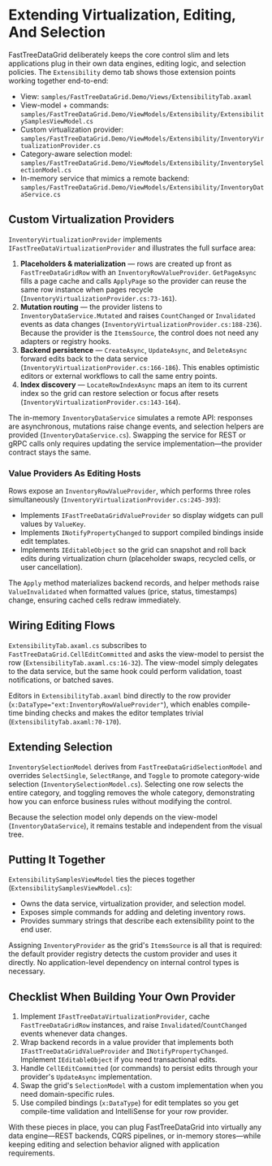# Extending Virtualization, Editing, And Selection

FastTreeDataGrid deliberately keeps the core control slim and lets applications plug in their own data engines, editing logic, and selection policies.
The `Extensibility` demo tab shows those extension points working together end-to-end:

- View: `samples/FastTreeDataGrid.Demo/Views/ExtensibilityTab.axaml`
- View-model + commands: `samples/FastTreeDataGrid.Demo/ViewModels/Extensibility/ExtensibilitySamplesViewModel.cs`
- Custom virtualization provider: `samples/FastTreeDataGrid.Demo/ViewModels/Extensibility/InventoryVirtualizationProvider.cs`
- Category-aware selection model: `samples/FastTreeDataGrid.Demo/ViewModels/Extensibility/InventorySelectionModel.cs`
- In-memory service that mimics a remote backend: `samples/FastTreeDataGrid.Demo/ViewModels/Extensibility/InventoryDataService.cs`

## Custom Virtualization Providers

`InventoryVirtualizationProvider` implements `IFastTreeDataVirtualizationProvider` and illustrates the full surface area:

1. **Placeholders & materialization** — rows are created up front as `FastTreeDataGridRow` with an `InventoryRowValueProvider`. `GetPageAsync` fills a page cache and calls `ApplyPage` so the provider can reuse the same row instance when pages recycle (`InventoryVirtualizationProvider.cs:73-161`).
2. **Mutation routing** — the provider listens to `InventoryDataService.Mutated` and raises `CountChanged` or `Invalidated` events as data changes (`InventoryVirtualizationProvider.cs:188-236`). Because the provider is the `ItemsSource`, the control does not need any adapters or registry hooks.
3. **Backend persistence** — `CreateAsync`, `UpdateAsync`, and `DeleteAsync` forward edits back to the data service (`InventoryVirtualizationProvider.cs:166-186`). This enables optimistic editors or external workflows to call the same entry points.
4. **Index discovery** — `LocateRowIndexAsync` maps an item to its current index so the grid can restore selection or focus after resets (`InventoryVirtualizationProvider.cs:143-164`).

The in-memory `InventoryDataService` simulates a remote API: responses are asynchronous, mutations raise change events, and selection helpers are provided (`InventoryDataService.cs`). Swapping the service for REST or gRPC calls only requires updating the service implementation—the provider contract stays the same.

### Value Providers As Editing Hosts

Rows expose an `InventoryRowValueProvider`, which performs three roles simultaneously (`InventoryVirtualizationProvider.cs:245-393`):

- Implements `IFastTreeDataGridValueProvider` so display widgets can pull values by `ValueKey`.
- Implements `INotifyPropertyChanged` to support compiled bindings inside edit templates.
- Implements `IEditableObject` so the grid can snapshot and roll back edits during virtualization churn (placeholder swaps, recycled cells, or user cancellation).

The `Apply` method materializes backend records, and helper methods raise `ValueInvalidated` when formatted values (price, status, timestamps) change, ensuring cached cells redraw immediately.

## Wiring Editing Flows

`ExtensibilityTab.axaml.cs` subscribes to `FastTreeDataGrid.CellEditCommitted` and asks the view-model to persist the row (`ExtensibilityTab.axaml.cs:16-32`). The view-model simply delegates to the data service, but the same hook could perform validation, toast notifications, or batched saves.

Editors in `ExtensibilityTab.axaml` bind directly to the row provider (`x:DataType="ext:InventoryRowValueProvider"`), which enables compile-time binding checks and makes the editor templates trivial (`ExtensibilityTab.axaml:70-170`).

## Extending Selection

`InventorySelectionModel` derives from `FastTreeDataGridSelectionModel` and overrides `SelectSingle`, `SelectRange`, and `Toggle` to promote category-wide selection (`InventorySelectionModel.cs`). Selecting one row selects the entire category, and toggling removes the whole category, demonstrating how you can enforce business rules without modifying the control.

Because the selection model only depends on the view-model (`InventoryDataService`), it remains testable and independent from the visual tree.

## Putting It Together

`ExtensibilitySamplesViewModel` ties the pieces together (`ExtensibilitySamplesViewModel.cs`):

- Owns the data service, virtualization provider, and selection model.
- Exposes simple commands for adding and deleting inventory rows.
- Provides summary strings that describe each extensibility point to the end user.

Assigning `InventoryProvider` as the grid's `ItemsSource` is all that is required: the default provider registry detects the custom provider and uses it directly. No application-level dependency on internal control types is necessary.

## Checklist When Building Your Own Provider

1. Implement `IFastTreeDataVirtualizationProvider`, cache `FastTreeDataGridRow` instances, and raise `Invalidated`/`CountChanged` events whenever data changes.
2. Wrap backend records in a value provider that implements both `IFastTreeDataGridValueProvider` and `INotifyPropertyChanged`. Implement `IEditableObject` if you need transactional edits.
3. Handle `CellEditCommitted` (or commands) to persist edits through your provider's `UpdateAsync` implementation.
4. Swap the grid's `SelectionModel` with a custom implementation when you need domain-specific rules.
5. Use compiled bindings (`x:DataType`) for edit templates so you get compile-time validation and IntelliSense for your row provider.

With these pieces in place, you can plug FastTreeDataGrid into virtually any data engine—REST backends, CQRS pipelines, or in-memory stores—while keeping editing and selection behavior aligned with application requirements.
